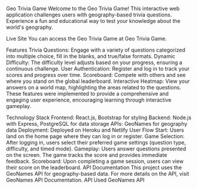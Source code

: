 Geo Trivia Game
Welcome to the Geo Trivia Game! This interactive web application challenges users with geography-based trivia questions. Experience a fun and educational way to test your knowledge about the world's geography.

Live Site
You can access the Geo Trivia Game at Geo Trivia Game.

Features
Trivia Questions: Engage with a variety of questions categorized into multiple choice, fill in the blanks, and true/false formats.
Dynamic Difficulty: The difficulty level adjusts based on your progress, ensuring a continuous challenge.
User Authentication: Register and log in to track your scores and progress over time.
Scoreboard: Compete with others and see where you stand on the global leaderboard.
Interactive Heatmap: View your answers on a world map, highlighting the areas related to the questions.
These features were implemented to provide a comprehensive and engaging user experience, encouraging learning through interactive gameplay.

Technology Stack
Frontend: React.js, Bootstrap for styling
Backend: Node.js with Express, PostgreSQL for data storage
APIs: GeoNames for geography data
Deployment: Deployed on Heroku and Netlify
User Flow
Start: Users land on the home page where they can log in or register.
Game Selection: After logging in, users select their preferred game settings (question type, difficulty, and timed mode).
Gameplay: Users answer questions presented on the screen. The game tracks the score and provides immediate feedback.
Scoreboard: Upon completing a game session, users can view their score on the leaderboard.
API Documentation
This project uses the GeoNames API for geography-based data. For more details on the API, visit GeoNames API Documentation.
API Used
GeoNames API
